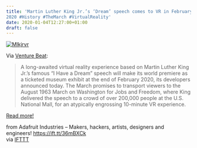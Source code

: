 ```yaml
---
title: 'Martin Luther King Jr.’s ‘Dream’ speech comes to VR in February
2020 #History #TheMarch #VirtualReality'
date: 2020-01-04T12:27:00+01:00
draft: false
---
```


[![Mlkjrvr](https://cdn-blog.adafruit.com/uploads/2019/12/mlkjrvr.jpg "mlkjrvr.jpg")](https://venturebeat.com/2019/12/18/martin-luther-king-jr-s-dream-speech-comes-to-vr-in-february-2020/)

Via [Venture Beat](https://venturebeat.com/2019/12/18/martin-luther-king-jr-s-dream-speech-comes-to-vr-in-february-2020/):

> A long-awaited virtual reality experience based on Martin Luther King Jr.’s famous “I Have a Dream” speech will make its world premiere as a ticketed museum exhibit at the end of February 2020, its developers announced today. The March promises to transport viewers to the August 1963 March on Washington for Jobs and Freedom, where King delivered the speech to a crowd of over 200,000 people at the U.S. National Mall, for an atypically engrossing 10-minute VR experience.

[Read more!](https://venturebeat.com/2019/12/18/martin-luther-king-jr-s-dream-speech-comes-to-vr-in-february-2020/)

  
  
from Adafruit Industries – Makers, hackers, artists, designers and engineers! https://ift.tt/36mBXCk  
via [IFTTT](https://ifttt.com/?ref=da&site=blogger)